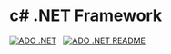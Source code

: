 # c# .NET Framework
[![ADO .NET](https://img.shields.io/badge/ADO.NET-Database-%238A2BE2.svg?style=for-the-badge&logo=visual-studio-code&logoColor=white)](https://github.com/parksanghan/Csharp.NET/tree/main/.NET%20SQL%20ADO%20Database)
&nbsp;
[![ADO .NET README](https://img.shields.io/badge/ADO.NET%20DataBase-README-%238A2BE2.svg?style=for-the-badge&logo=visual-studio-code&logoColor=white)](README/ADO%20NET%20DataBase.md)
